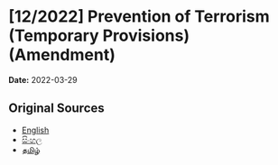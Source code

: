 # [12/2022] Prevention of Terrorism (Temporary Provisions) (Amendment)

**Date:** 2022-03-29

## Original Sources

- [English](https://documents.gov.lk/view/acts/2022/3/12-2022_E.pdf)
- [සිංහල](https://documents.gov.lk/view/acts/2022/3/12-2022_S.pdf)
- [தமிழ்](https://documents.gov.lk/view/acts/2022/3/12-2022_T.pdf)
